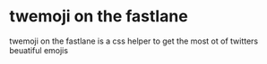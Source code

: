 # twemoji on the fastlane
twemoji on the fastlane is a css helper to get the most ot of twitters beuatiful emojis
